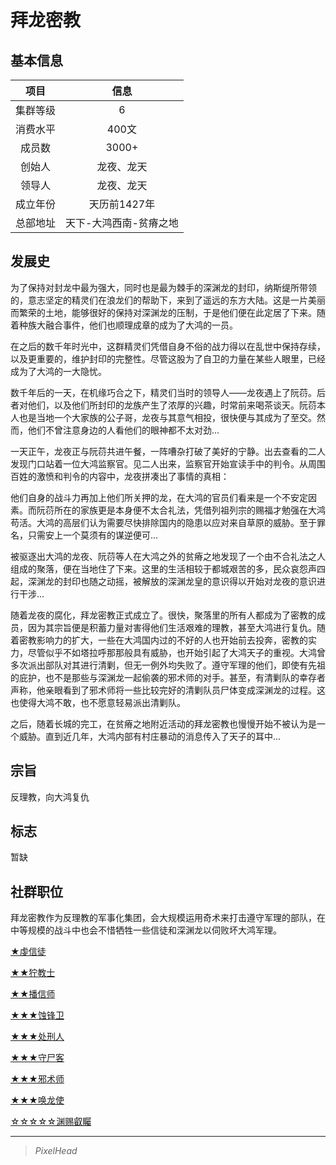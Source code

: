 # 拜龙密教

## 基本信息

项目|信息
:--:|:--:
集群等级|6
消费水平|400文
成员数|3000+
创始人|龙夜、龙天
领导人|龙夜、龙天
成立年份|天历前1427年
总部地址|天下-大鸿西南-贫瘠之地

## 发展史

为了保持对封龙中最为强大，同时也是最为棘手的深渊龙的封印，纳斯缇所带领的，意志坚定的精灵们在浪龙们的帮助下，来到了遥远的东方大陆。这是一片美丽而繁荣的土地，能够很好的保持对深渊龙的压制，于是他们便在此定居了下来。随着种族大融合事件，他们也顺理成章的成为了大鸿的一员。

在之后的数千年时光中，这群精灵们凭借自身不俗的战力得以在乱世中保持存续，以及更重要的，维护封印的完整性。尽管这股为了自卫的力量在某些人眼里，已经成为了大鸿的一大隐忧。

数千年后的一天，在机缘巧合之下，精灵们当时的领导人——龙夜遇上了阮葕。后者对他们，以及他们所封印的龙族产生了浓厚的兴趣，时常前来喝茶谈天。阮葕本人也是当地一个大家族的公子哥，龙夜与其意气相投，很快便与其成为了至交。然而，他们不曾注意身边的人看他们的眼神都不太对劲...

一天正午，龙夜正与阮葕共进午餐，一阵嘈杂打破了美好的宁静。出去查看的二人发现门口站着一位大鸿监察官。见二人出来，监察官开始宣读手中的判令。从周围百姓的激愤和判令的内容中，龙夜拼凑出了事情的真相：

他们自身的战斗力再加上他们所关押的龙，在大鸿的官员们看来是一个不安定因素。而阮葕所在的家族更是本身便不太合礼法，凭借列祖列宗的赐福才勉强在大鸿苟活。大鸿的高层们认为需要尽快排除国内的隐患以应对来自草原的威胁。至于罪名，只需安上一个莫须有的谋逆便可...

被驱逐出大鸿的龙夜、阮葕等人在大鸿之外的贫瘠之地发现了一个由不合礼法之人组成的聚落，便在当地住了下来。这里的生活相较于都城艰苦的多，民众哀怨声四起，深渊龙的封印也随之动摇，被解放的深渊龙皇的意识得以开始对龙夜的意识进行干涉...

随着龙夜的腐化，拜龙密教正式成立了。很快，聚落里的所有人都成为了密教的成员，因为其宗旨便是积蓄力量对害得他们生活艰难的理教，甚至大鸿进行复仇。随着密教影响力的扩大，一些在大鸿国内过的不好的人也开始前去投奔，密教的实力，尽管似乎不如塔拉呼那那般具有威胁，也开始引起了大鸿天子的重视。大鸿曾多次派出部队对其进行清剿，但无一例外均失败了。遵守军理的他们，即使有先祖的庇护，也不是那些与深渊龙一起偷袭的邪术师的对手。甚至，有清剿队的幸存者声称，他亲眼看到了邪术师将一些比较完好的清剿队员尸体变成深渊龙的过程。这也使得大鸿不敢，也不愿意轻易派出清剿队。

之后，随着长城的完工，在贫瘠之地附近活动的拜龙密教也慢慢开始不被认为是一个威胁。直到近几年，大鸿内部有村庄暴动的消息传入了天子的耳中...

## 宗旨

反理教，向大鸿复仇

## 标志

暂缺

## 社群职位

拜龙密教作为反理教的军事化集团，会大规模运用奇术来打击遵守军理的部队，在中等规模的战斗中也会不惜牺牲一些信徒和深渊龙以伺败坏大鸿军理。

<a href="../devotedcultist" target="_blank">★虔信徒</a>

<a href="../grimnarchclergy" target="_blank">★★狞教士</a>

<a href="../faithspreader" target="_blank">★★播信师</a>

<a href="../bladecorroder" target="_blank">★★★蚀锋卫</a>

<a href="../executioner" target="_blank">★★★处刑人</a>

<a href="../bodykeeper" target="_blank">★★★守尸客</a>

<a href="../cultwizard" target="_blank">★★★邪术师</a>

<a href="../dragonsummoner" target="_blank">★★★唤龙使</a>

<a href="../abyss seer" target="_blank">☆☆☆☆☆渊赐叡矚</a>

---

> *PixelHead*